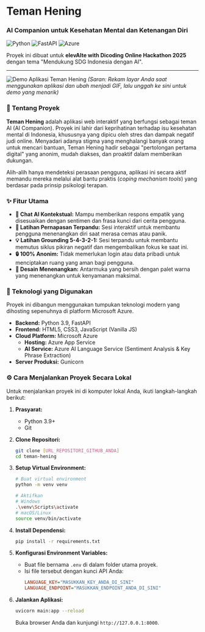 # Teman Hening
### AI Companion untuk Kesehatan Mental dan Ketenangan Diri

![Python](https://img.shields.io/badge/Python-3.9-3776AB?style=for-the-badge&logo=python) ![FastAPI](https://img.shields.io/badge/FastAPI-009688?style=for-the-badge&logo=fastapi) ![Azure](https://img.shields.io/badge/Microsoft_Azure-0078D4?style=for-the-badge&logo=microsoft-azure)

Proyek ini dibuat untuk **elevAIte with Dicoding Online Hackathon 2025** dengan tema "Mendukung SDG Indonesia dengan AI".

---

![Demo Aplikasi Teman Hening]([GANTIKAN_DENGAN_URL_SCREENSHOT_ATAU_GIF_DEMO_APLIKASI_ANDA])
*(Saran: Rekam layar Anda saat menggunakan aplikasi dan ubah menjadi GIF, lalu unggah ke sini untuk demo yang menarik)*

### 📖 Tentang Proyek
**Teman Hening** adalah aplikasi web interaktif yang berfungsi sebagai teman AI (AI Companion). Proyek ini lahir dari keprihatinan terhadap isu kesehatan mental di Indonesia, khususnya yang dipicu oleh stres dan dampak negatif judi online. Menyadari adanya stigma yang menghalangi banyak orang untuk mencari bantuan, Teman Hening hadir sebagai "pertolongan pertama digital" yang anonim, mudah diakses, dan proaktif dalam memberikan dukungan.

Alih-alih hanya mendeteksi perasaan pengguna, aplikasi ini secara aktif memandu mereka melalui alat bantu praktis (*coping mechanism tools*) yang berdasar pada prinsip psikologi terapan.

### ✨ Fitur Utama
* **💬 Chat AI Kontekstual:** Mampu memberikan respons empatik yang disesuaikan dengan sentimen dan frasa kunci dari cerita pengguna.
* **🧘 Latihan Pernapasan Terpandu:** Sesi interaktif untuk membantu pengguna menenangkan diri saat merasa cemas atau panik.
* **💡 Latihan Grounding 5-4-3-2-1:** Sesi terpandu untuk membantu memutus siklus pikiran negatif dan mengembalikan fokus ke saat ini.
* **🔒 100% Anonim:** Tidak memerlukan login atau data pribadi untuk menciptakan ruang yang aman bagi pengguna.
* **🎨 Desain Menenangkan:** Antarmuka yang bersih dengan palet warna yang menenangkan untuk kenyamanan maksimal.

### 🚀 Teknologi yang Digunakan
Proyek ini dibangun menggunakan tumpukan teknologi modern yang dihosting sepenuhnya di platform Microsoft Azure.

* **Backend:** Python 3.9, FastAPI
* **Frontend:** HTML5, CSS3, JavaScript (Vanilla JS)
* **Cloud Platform:** Microsoft Azure
    * **Hosting:** Azure App Service
    * **AI Service:** Azure AI Language Service (Sentiment Analysis & Key Phrase Extraction)
* **Server Produksi:** Gunicorn

### ⚙️ Cara Menjalankan Proyek Secara Lokal
Untuk menjalankan proyek ini di komputer lokal Anda, ikuti langkah-langkah berikut:

1.  **Prasyarat:**
    * Python 3.9+
    * Git

2.  **Clone Repositori:**
    ```bash
    git clone [URL_REPOSITORI_GITHUB_ANDA]
    cd teman-hening
    ```

3.  **Setup Virtual Environment:**
    ```bash
    # Buat virtual environment
    python -m venv venv

    # Aktifkan
    # Windows
    .\venv\Scripts\activate
    # macOS/Linux
    source venv/bin/activate
    ```

4.  **Install Dependensi:**
    ```bash
    pip install -r requirements.txt
    ```

5.  **Konfigurasi Environment Variables:**
    * Buat file bernama `.env` di dalam folder utama proyek.
    * Isi file tersebut dengan kunci API Anda:
        ```ini
        LANGUAGE_KEY="MASUKKAN_KEY_ANDA_DI_SINI"
        LANGUAGE_ENDPOINT="MASUKKAN_ENDPOINT_ANDA_DI_SINI"
        ```

6.  **Jalankan Aplikasi:**
    ```bash
    uvicorn main:app --reload
    ```
    Buka browser Anda dan kunjungi `http://127.0.0.1:8000`.
